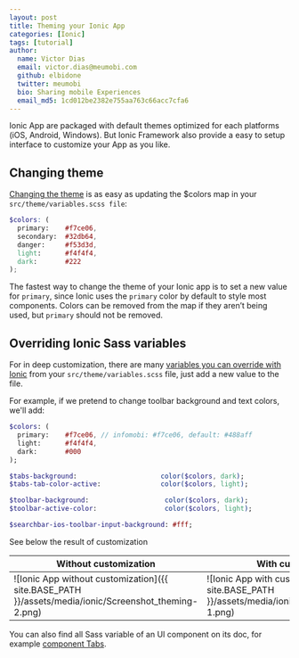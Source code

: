 ```yaml
---
layout: post
title: Theming your Ionic App
categories: [Ionic]
tags: [tutorial]
author:
  name: Victor Dias
  email: victor.dias@meumobi.com
  github: elbidone
  twitter: meumobi
  bio: Sharing mobile Experiences
  email_md5: 1cd012be2382e755aa763c66acc7cfa6
---
```


Ionic App are packaged with default themes optimized for each platforms (iOS, Android, Windows). But Ionic Framework also provide a easy to setup interface to customize your App as you like.

## Changing theme
[Changing the theme](https://ionicframework.com/docs/theming/theming-your-app/) is as easy as updating the $colors map in your `src/theme/variables.scss file`:

```scss
$colors: (
  primary:    #f7ce06,
  secondary:  #32db64,
  danger:     #f53d3d,
  light:      #f4f4f4,
  dark:       #222
);
```
The fastest way to change the theme of your Ionic app is to set a new value for `primary`, since Ionic uses the `primary` color by default to style most components. Colors can be removed from the map if they aren’t being used, but `primary` should not be removed.

## Overriding Ionic Sass variables
For in deep customization, there are many [variables you can override with Ionic](https://ionicframework.com/docs/theming/overriding-ionic-variables/) from your `src/theme/variables.scss` file, just add a new value to the file.

For example, if we pretend to change toolbar background and text colors, we'll add:

```sass
$colors: (
  primary:    #f7ce06, // infomobi: #f7ce06, default: #488aff
  light:      #f4f4f4,
  dark:       #000
);

$tabs-background:                     color($colors, dark);
$tabs-tab-color-active:               color($colors, light);

$toolbar-background:                   color($colors, dark);
$toolbar-active-color:                 color($colors, light);

$searchbar-ios-toolbar-input-background: #fff;
```

See below the result of customization

|Without customization| With customization|
|--|--|
|![Ionic App without customization]({{ site.BASE_PATH }}/assets/media/ionic/Screenshot_theming-2.png)|![Ionic App with customization]({{ site.BASE_PATH }}/assets/media/ionic/Screenshot_theming-1.png)|


You can also find all Sass variable of an UI component on its doc, for example [component Tabs](https://ionicframework.com/docs/api/components/tabs/Tabs/#sass-variables).